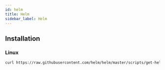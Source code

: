 ```yaml
---
id: helm
title: Helm
sidebar_label: Helm
---
```


## Installation

### Linux 

```bash
curl https://raw.githubusercontent.com/helm/helm/master/scripts/get-helm-3 | bash
```